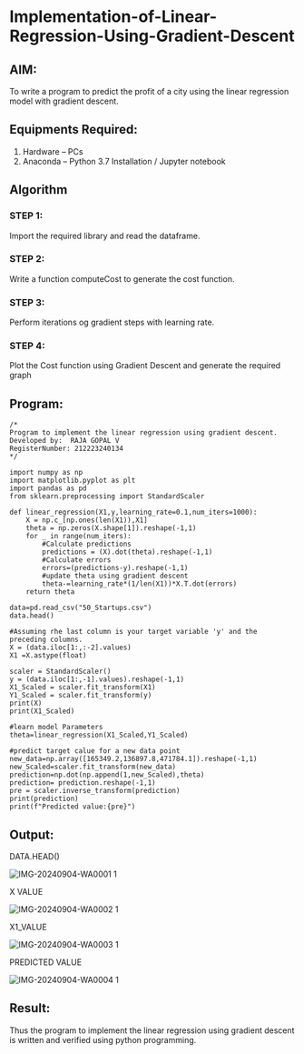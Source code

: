 # Implementation-of-Linear-Regression-Using-Gradient-Descent

## AIM:
To write a program to predict the profit of a city using the linear regression model with gradient descent.

## Equipments Required:
1. Hardware – PCs
2. Anaconda – Python 3.7 Installation / Jupyter notebook

## Algorithm
### STEP 1:
Import the required library and read the dataframe.

### STEP 2:
Write a function computeCost to generate the cost function.

### STEP 3:
Perform iterations og gradient steps with learning rate.

### STEP 4:
Plot the Cost function using Gradient Descent and generate the required graph

## Program:
```
/*
Program to implement the linear regression using gradient descent.
Developed by:  RAJA GOPAL V
RegisterNumber: 212223240134 
*/
```
```
import numpy as np
import matplotlib.pyplot as plt
import pandas as pd
from sklearn.preprocessing import StandardScaler

def linear_regression(X1,y,learning_rate=0.1,num_iters=1000):
    X = np.c_[np.ones(len(X1)),X1]
    theta = np.zeros(X.shape[1]).reshape(-1,1)
    for _ in range(num_iters):
        #Calculate predictions
        predictions = (X).dot(theta).reshape(-1,1)
        #Calculate errors
        errors=(predictions-y).reshape(-1,1)
        #update theta using gradient descent
        theta-=learning_rate*(1/len(X1))*X.T.dot(errors)
    return theta

data=pd.read_csv("50_Startups.csv")
data.head()

#Assuming rhe last column is your target variable 'y' and the preceding columns.
X = (data.iloc[1:,:-2].values)
X1 =X.astype(float)

scaler = StandardScaler()
y = (data.iloc[1:,-1].values).reshape(-1,1)
X1_Scaled = scaler.fit_transform(X1)
Y1_Scaled = scaler.fit_transform(y)
print(X)
print(X1_Scaled)

#learn model Parameters
theta=linear_regression(X1_Scaled,Y1_Scaled)

#predict target calue for a new data point
new_data=np.array([165349.2,136897.8,471784.1]).reshape(-1,1)
new_Scaled=scaler.fit_transform(new_data)
prediction=np.dot(np.append(1,new_Scaled),theta)
prediction= prediction.reshape(-1,1)
pre = scaler.inverse_transform(prediction)
print(prediction)
print(f"Predicted value:{pre}")
```

## Output:
DATA.HEAD()

![IMG-20240904-WA0001 1](https://github.com/user-attachments/assets/e156cbdc-9313-4bda-af2b-0146f86c36ef)

X VALUE 

![IMG-20240904-WA0002 1](https://github.com/user-attachments/assets/2722cf57-3445-4927-9dbb-91fb29afa605)

X1_VALUE

![IMG-20240904-WA0003 1](https://github.com/user-attachments/assets/4a1661da-780c-4e4e-8dd5-e33ca78726a1)

PREDICTED VALUE 

![IMG-20240904-WA0004 1](https://github.com/user-attachments/assets/2d549d59-bb8a-46fe-8598-34acbc3c0e6e)



## Result:
Thus the program to implement the linear regression using gradient descent is written and verified using python programming.
